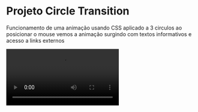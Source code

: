 <h1>Projeto Circle Transition</h1>
<p>Funcionamento de uma animação usando CSS aplicado a 3 circulos ao posicionar o mouse vemos a animação surgindo com textos informativos e acesso a links externos</p>
<video src="https://github.com/user-attachments/assets/8e0dd8d5-1a76-4d61-9689-966cd5bfa856">
<img width="600" src= "https://github.com/user-attachments/assets/559da3f5-5b14-44a5-a738-834d4c70f3ab" alt="tela2">
